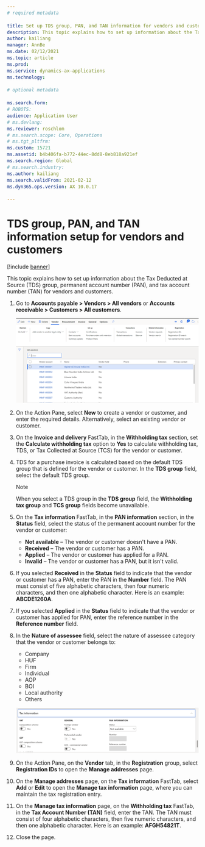 ```yaml
---
# required metadata

title: Set up TDS group, PAN, and TAN information for vendors and customers
description: This topic explains how to set up information about the Tax Deducted at Source (TDS) group, permanent account number (PAN), and tax account number (TAN) for vendors and customers.
author: kailiang
manager: AnnBe
ms.date: 02/12/2021
ms.topic: article
ms.prod: 
ms.service: dynamics-ax-applications
ms.technology: 

# optional metadata

ms.search.form: 
# ROBOTS: 
audience: Application User
# ms.devlang: 
ms.reviewer: roschlom
# ms.search.scope: Core, Operations
# ms.tgt_pltfrm: 
ms.custom: 15721
ms.assetid: b4b406fa-b772-44ec-8dd8-8eb818a921ef
ms.search.region: Global
# ms.search.industry: 
ms.author: kailiang
ms.search.validFrom: 2021-02-12
ms.dyn365.ops.version: AX 10.0.17

---
```


# TDS group, PAN, and TAN information setup for vendors and customers

[!include [banner](../includes/banner.md)]

This topic explains how to set up information about the Tax Deducted at Source (TDS) group, permanent account number (PAN), and tax account number (TAN) for vendors and customers.

1. Go to **Accounts payable \> Vendors \> All vendors** or **Accounts receivable \> Customers \> All customers**.

    [![All vendors page](./media/apac-ind-TDS-55.png)](./media/apac-ind-TDS-55.png)

2. On the Action Pane, select **New** to create a vendor or customer, and enter the required details. Alternatively, select an existing vendor or customer.
3. On the **Invoice and delivery** FastTab, in the **Withholding tax** section, set the **Calculate withholding tax** option to **Yes** to calculate withholding tax, TDS, or Tax Collected at Source (TCS) for the vendor or customer.
4. TDS for a purchase invoice is calculated based on the default TDS group that is defined for the vendor or customer. In the **TDS group** field, select the default TDS group.

    > [!NOTE]
    > When you select a TDS group in the **TDS group** field, the **Withholding tax group** and **TCS group** fields become unavailable.

5. On the **Tax information** FastTab, in the **PAN information** section, in the **Status** field, select the status of the permanent account number for the vendor or customer:

    - **Not available** – The vendor or customer doesn't have a PAN.
    - **Received** – The vendor or customer has a PAN.
    - **Applied** – The vendor or customer has applied for a PAN.
    - **Invalid** – The vendor or customer has a PAN, but it isn't valid.

6. If you selected **Received** in the **Status** field to indicate that the vendor or customer has a PAN, enter the PAN in the **Number** field. The PAN must consist of five alphabetic characters, then four numeric characters, and then one alphabetic character. Here is an example: **ABCDE1260A**.
7. If you selected **Applied** in the **Status** field to indicate that the vendor or customer has applied for PAN, enter the reference number in the **Reference number** field.
8. In the **Nature of assessee** field, select the nature of assessee category that the vendor or customer belongs to:

    - Company
    - HUF
    - Firm
    - Individual
    - AOP
    - BOI
    - Local authority
    - Others

    [![Tax information FastTab](./media/apac-ind-TDS-56.png)](./media/apac-ind-TDS-56.png)

9. On the Action Pane, on the **Vendor** tab, in the **Registration** group, select **Registration IDs** to open the **Manage addresses** page.
10. On the **Manage addresses** page, on the **Tax information** FastTab, select **Add** or **Edit** to open the **Manage tax information** page, where you can maintain the tax registration entry.
11. On the **Manage tax information** page, on the **Withholding tax** FastTab, in the **Tax Account Number (TAN)** field, enter the TAN. The TAN must consist of four alphabetic characters, then five numeric characters, and then one alphabetic character. Here is an example: **AFGH54821T**.
12. Close the page.
